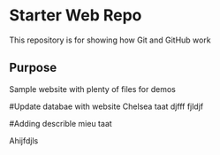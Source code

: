 # Starter Web Repo

This repository is for showing how Git and GitHub work

## Purpose

Sample website with plenty of files for demos

#Update databae with website
Chelsea taat djfff fjldjf 

#Adding describle mieu taat

Ahijfdjls